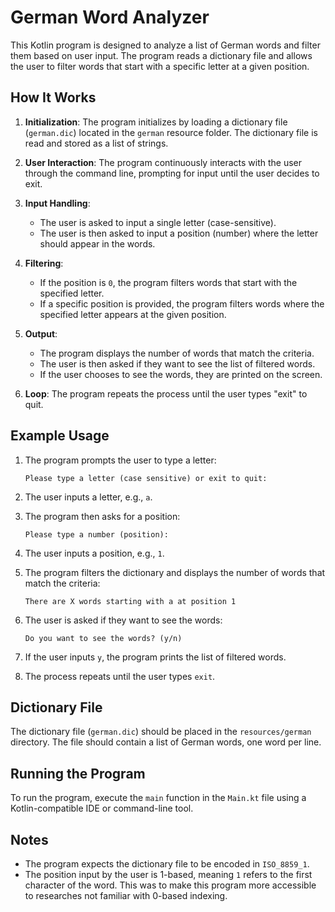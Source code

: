 # German Word Analyzer

This Kotlin program is designed to analyze a list of German words and filter them based on user input. The program reads a dictionary file and allows the user to filter words that start with a specific letter at a given position.

## How It Works

1. **Initialization**: The program initializes by loading a dictionary file (`german.dic`) located in the `german` resource folder. The dictionary file is read and stored as a list of strings.

2. **User Interaction**: The program continuously interacts with the user through the command line, prompting for input until the user decides to exit.

3. **Input Handling**:
   - The user is asked to input a single letter (case-sensitive).
   - The user is then asked to input a position (number) where the letter should appear in the words.

4. **Filtering**:
   - If the position is `0`, the program filters words that start with the specified letter.
   - If a specific position is provided, the program filters words where the specified letter appears at the given position.

5. **Output**:
   - The program displays the number of words that match the criteria.
   - The user is then asked if they want to see the list of filtered words.
   - If the user chooses to see the words, they are printed on the screen.

6. **Loop**: The program repeats the process until the user types "exit" to quit.

## Example Usage

1. The program prompts the user to type a letter:
   ```
   Please type a letter (case sensitive) or exit to quit:
   ```
   
2. The user inputs a letter, e.g., `a`.

3. The program then asks for a position:
   ```
   Please type a number (position):
   ```

4. The user inputs a position, e.g., `1`.

5. The program filters the dictionary and displays the number of words that match the criteria:
   ```
   There are X words starting with a at position 1
   ```

6. The user is asked if they want to see the words:
   ```
   Do you want to see the words? (y/n)
   ```

7. If the user inputs `y`, the program prints the list of filtered words.

8. The process repeats until the user types `exit`.

## Dictionary File

The dictionary file (`german.dic`) should be placed in the `resources/german` directory. The file should contain a list of German words, one word per line.

## Running the Program

To run the program, execute the `main` function in the `Main.kt` file using a Kotlin-compatible IDE or command-line tool.

## Notes

- The program expects the dictionary file to be encoded in `ISO_8859_1`.
- The position input by the user is 1-based, meaning `1` refers to the first character of the word. This was to make this program more accessible to researches not familiar with 0-based indexing.
